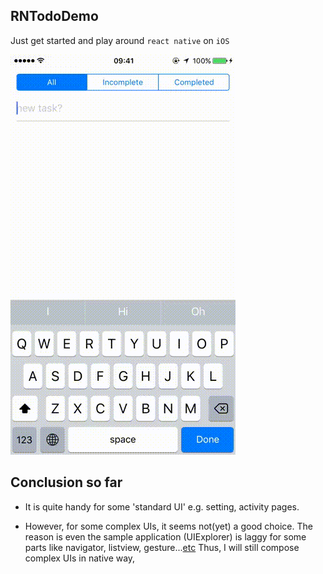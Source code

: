 ## RNTodoDemo

Just get started and play around `react native` on `iOS`

![](https://github.com/calvinchankf/RNToDoDemo/blob/master/demo.gif?raw=true)


## Conclusion so far

- It is quite handy for some 'standard UI' e.g. setting, activity pages.

- However, for some complex UIs, it seems not(yet) a good choice. The reason is even the sample application (UIExplorer) is laggy for some parts like navigator, listview, gesture...[etc](https://facebook.github.io/react-native/docs/performance.html) Thus, I will still compose complex UIs in native way,
